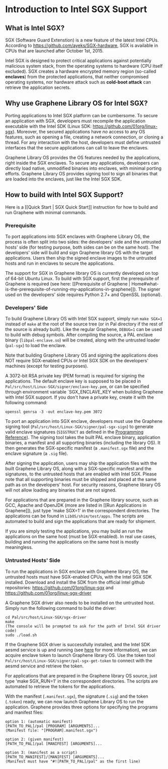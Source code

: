 # Introduction to Intel SGX Support
## What is Intel SGX?

SGX (Software Guard Extenstion) is a new feature of the latest Intel CPUs. According to <https://github.com/ayeks/SGX-hardware>, SGX is available in CPUs that are launched after October 1st, 2015.

Intel SGX is designed to protect critical applications against potentially malicious system stack, from the operating systems to hardware (CPU itself excluded). SGX creates a hardware encrypted memory region (so-called **enclaves**) from the protected applications, that neither compromised operating systems, nor hardware attack such as **cold-boot attack** can retrieve the application secrets.

## Why use Graphene Library OS for Intel SGX?

Porting applications to Intel SGX platform can be cumbersome. To secure an application with SGX, developers must recompile the application executable with the Intel SDK (Linux SDK: <https://github.com/01org/linux-sgx>). Moreover, the secured applications have _no_ access to any OS features, such as opening a file, creating a network connection, or cloning a thread. For any interaction with the host, developers must define untrusted interfaces that the secure applications can call to leave the enclaves.

Graphene Library OS provides the OS features needed by the applications, right inside the SGX enclaves. To secure any applications, developers can directly load native, unmodified binaries into enclaves, with minimal porting efforts. Graphene Library OS provides signing tool to sign all binaries that are loaded into the enclaves, just like the Intel SGX SDK.

## How to build with Intel SGX Support?

Here is a [[Quick Start | SGX Quick Start]] instruction for how to build and run Graphene with minimal commands.

### Prerequisite

To port applications into SGX enclaves with Graphene Library OS, the process is often split into two sides: the developers' side and the untrusted hosts' side (for testing purpose, both sides can be on the same host). The developers' side will build and sign Graphene library OS with the target applications. Users then ship the signed enclave images to the untrusted hosts and run in enclaves to secure the applications.

The support for SGX in Graphene library OS is currently developed on top of 64-bit Ubuntu Linux. To build with SGX support, first the prerequisite of Graphene is required (see here: [[Prerequisite of Graphene | Home#what-is-the-prerequisite-of-running-my-applications-in-graphene]]). The signer used on the developers' side requires Python 2.7+ and OpenSSL (optional).

### Developers' Side

To build Graphene Library OS with Intel SGX support, simply run `make SGX=1` instead of `make` at the root of the source tree (or in Pal directory if the rest of the source is already built). Like the regular Graphene, `DEBUG=1` can be used to build with debug symbols. After compiling the source, a PAL enclave binary (`libpal-enclave.so`) will be created, along with the untrusted loader (`pal-sgx`) to load the enclave.

Note that building Graphene Library OS and signing the applications does NOT require SGX-enabled CPUs or Intel SGX SDK on the developers' machines (except for testing purposes).

A 3072-bit RSA private key (PEM format) is required for signing the applications. The default enclave key is supposed to be placed in `Pal/src/host/Linux-SGX/signer/enclave-key.pem`, or can be specified through environment variable `SGX_ENCLAVE_KEY when building Graphene with Intel SGX support. If you don't have a private key, create it with the following command:

    openssl genrsa -3 -out enclave-key.pem 3072

To port an application into SGX enclave, developers must use the Graphene signing tool (`Pal/src/host/Linux-SGX/signer/pal-sgx-sign`) to generate valid enclave signatures (`SIGSTRUCT` as defined in the [Programming Reference](https://software.intel.com/sites/default/files/managed/48/88/329298-002.pdf)). The signing tool takes the built PAL enclave binary, application binaries, a manifest and all supporting binaries (including the library OS). It then generates the SGX-specific manifest (a `.manifest.sgx` file) and the enclave signature (a `.sig` file). 

After signing the application, users may ship the application files with the built Graphene Library OS, along with a SGX-specific manifest and the signatures, to the untrusted hosts that are enabled with Intel SGX. Please note that all supporting binaries must be shipped and placed at the same path as on the developers' host. For security reasons, Graphene library OS will not allow loading any binaries that are not signed.

For applications that are prepared in the Graphene library source, such as GCC, Apache and OpenJDK (more are listed in [[Run Applications in Graphene]]), just type 'make SGX=1' in the correspondent directories. The applications can be found in `LibOS/shim/test/apps`. The scripts are automated to build and sign the applications that are ready for shipment.

If you are simply testing the applications, you may build an run the applications on the same host (must be SGX-enabled). In real use cases, building and running the applications on the same host is mostly meaningless.

### Untrusted Hosts' Side

To run the applications in SGX enclave with Graphene library OS, the untrusted hosts must have SGX-enabled CPUs, with the Intel SGX SDK installed. Download and install the SDK from the official Intel github repositories: <https://github.com/01org/linux-sgx> and <https://github.com/01org/linux-sgx-driver>

A Graphene SGX driver also needs to be installed on the untrusted host. Simply run the following command to build the driver:

    cd Pal/src/host/Linux-SGX/sgx-driver
    make
    (The console will be prompted to ask for the path of Intel SGX driver code)
    sudo ./load.sh

If the Graphene SGX driver is successfully installed, and the Intel SDK aesmd service is up and running (see [here](https://github.com/01org/linux-sgx#start-or-stop-aesmd-service) for more information), we can acquire enclave token to launch Graphene library OS. Use the token tool `Pal/src/host/Linux-SGX/signer/pal-sgx-get-token` to connect with the aesmd service and retrieve the token.

For applications that are prepared in the Graphene library OS source, just type 'make SGX_RUN=1' in the correspondent directories. The scripts are automated to retrieve the tokens for the applications.

With the manifest (`.manifest.sgx`), the signature (`.sig`) and the token (`.token`) ready, we can now launch Graphene Library OS to run the application. Graphene provides three options for specifying the programs and manifest files:

    option 1: (automatic manifest)
    [PATH_TO_PAL]/pal [PROGRAM] [ARGUMENTS]...
    (Manifest file: "[PROGRAM].manifest.sgx")

    option 2: (given manifest)
    [PATH_TO_PAL]/pal [MANIFEST] [ARGUMENTS]...

    option 3: (manifest as a script)
    [PATH_TO_MANIFEST]/[MANIFEST] [ARGUMENTS]...
    (Manifest must have "#![PATH_TO_PAL]/pal" as the first line)